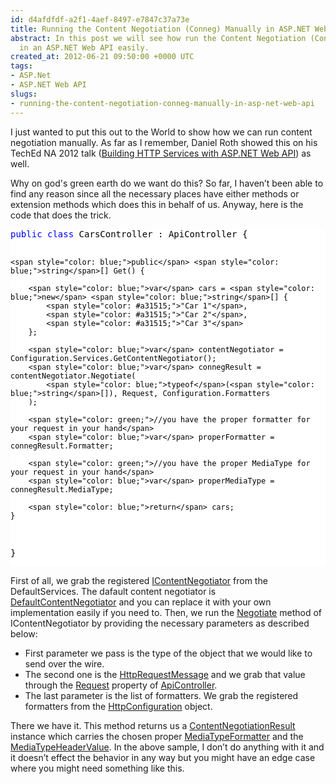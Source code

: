 ```yaml
---
id: d4afdfdf-a2f1-4aef-8497-e7847c37a73e
title: Running the Content Negotiation (Conneg) Manually in ASP.NET Web API
abstract: In this post we will see how run the Content Negotiation (Conneg) manually
  in an ASP.NET Web API easily.
created_at: 2012-06-21 09:50:00 +0000 UTC
tags:
- ASP.Net
- ASP.NET Web API
slugs:
- running-the-content-negotiation-conneg-manually-in-asp-net-web-api
---
```


<p>I just wanted to put this out to the World to show how we can run content negotiation manually. As far as I remember, Daniel Roth showed this on his TechEd NA 2012 talk (<a title="http://channel9.msdn.com/Events/TechEd/NorthAmerica/2012/DEV309" href="http://channel9.msdn.com/Events/TechEd/NorthAmerica/2012/DEV309">Building HTTP Services with ASP.NET Web API</a>) as well.</p>
<p>Why on god's green earth do we want do this? So far, I haven&rsquo;t been able to find any reason since all the necessary places have either methods or extension methods which does this in behalf of us. Anyway, here is the code that does the trick.</p>
<div class="code-wrapper border-shadow-1">
<div style="background-color: white; color: black;">
<pre><span style="color: blue;">public</span> <span style="color: blue;">class</span> CarsController : ApiController {

    <span style="color: blue;">public</span> <span style="color: blue;">string</span>[] Get() {

        <span style="color: blue;">var</span> cars = <span style="color: blue;">new</span> <span style="color: blue;">string</span>[] { 
            <span style="color: #a31515;">"Car 1"</span>,
            <span style="color: #a31515;">"Car 2"</span>,
            <span style="color: #a31515;">"Car 3"</span>
        };

        <span style="color: blue;">var</span> contentNegotiator = Configuration.Services.GetContentNegotiator();
        <span style="color: blue;">var</span> connegResult = contentNegotiator.Negotiate(
            <span style="color: blue;">typeof</span>(<span style="color: blue;">string</span>[]), Request, Configuration.Formatters
        );

        <span style="color: green;">//you have the proper formatter for your request in your hand</span>
        <span style="color: blue;">var</span> properFormatter = connegResult.Formatter;

        <span style="color: green;">//you have the proper MediaType for your request in your hand</span>
        <span style="color: blue;">var</span> properMediaType = connegResult.MediaType;

        <span style="color: blue;">return</span> cars;
    }
}</pre>
</div>
</div>
<p align="left">First of all, we grab the registered <a title="http://msdn.microsoft.com/en-us/library/hh944843(v=vs.108)" href="http://msdn.microsoft.com/en-us/library/hh944843(v=vs.108)">IContentNegotiator</a> from the DefaultServices. The dafault content negotiator is <a title="http://msdn.microsoft.com/en-us/library/system.net.http.formatting.defaultcontentnegotiator(v=vs.108).aspx" href="http://msdn.microsoft.com/en-us/library/system.net.http.formatting.defaultcontentnegotiator(v=vs.108).aspx">DefaultContentNegotiator</a>&nbsp;and you can replace it with your own implementation easily if you need to. Then, we run the <a title="http://msdn.microsoft.com/en-us/library/system.net.http.formatting.icontentnegotiator.negotiate(v=vs.108)" href="http://msdn.microsoft.com/en-us/library/system.net.http.formatting.icontentnegotiator.negotiate(v=vs.108)">Negotiate</a> method of IContentNegotiator by providing the necessary parameters as described below:</p>
<ul>
<li>
<div align="left">First parameter we pass is the type of the object that we would like to send over the wire.</div>
</li>
<li>
<div align="left">The second one is the <a title="http://msdn.microsoft.com/en-us/library/system.net.http.httprequestmessage(v=vs.110)" href="http://msdn.microsoft.com/en-us/library/system.net.http.httprequestmessage(v=vs.110)">HttpRequestMessage</a> and we grab that value through the <a title="http://msdn.microsoft.com/en-us/library/system.web.http.apicontroller.request(v=vs.108)" href="http://msdn.microsoft.com/en-us/library/system.web.http.apicontroller.request(v=vs.108)">Request</a> property of <a title="http://msdn.microsoft.com/en-us/library/system.web.http.apicontroller(v=vs.108).aspx" href="http://msdn.microsoft.com/en-us/library/system.web.http.apicontroller(v=vs.108).aspx">ApiController</a>.</div>
</li>
<li>
<div align="left">The last parameter is the list of formatters. We grab the registered formatters from the <a title="http://msdn.microsoft.com/en-us/library/system.web.http.httpconfiguration(v=vs.108).aspx" href="http://msdn.microsoft.com/en-us/library/system.web.http.httpconfiguration(v=vs.108).aspx">HttpConfiguration</a> object.</div>
</li>
</ul>
<p align="left">There we have it. This method returns us a <a title="http://msdn.microsoft.com/en-us/library/system.net.http.formatting.contentnegotiationresult(v=vs.108).aspx" href="http://msdn.microsoft.com/en-us/library/system.net.http.formatting.contentnegotiationresult(v=vs.108).aspx">ContentNegotiationResult</a> instance which carries the chosen proper <a title="http://msdn.microsoft.com/en-us/library/system.net.http.formatting.mediatypeformatter(v=vs.108).aspx" href="http://msdn.microsoft.com/en-us/library/system.net.http.formatting.mediatypeformatter(v=vs.108).aspx" target="_blank">MediaTypeFormatter</a> and the <a title="http://msdn.microsoft.com/en-us/library/system.net.http.headers.mediatypeheadervalue(v=vs.108)" href="http://msdn.microsoft.com/en-us/library/system.net.http.headers.mediatypeheadervalue(v=vs.108)">MediaTypeHeaderValue</a>. In the above sample, I don&rsquo;t do anything with it and it doesn&rsquo;t effect the behavior in any way but you might have an edge case where you might need something like this.</p>